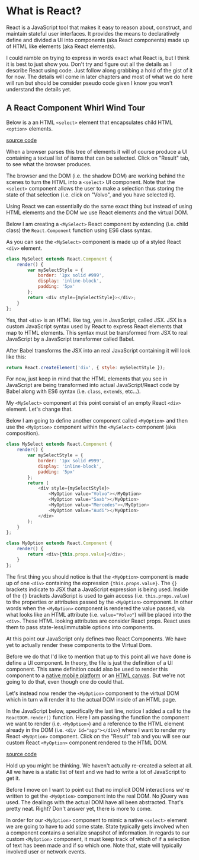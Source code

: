 # What is React?

React is a JavaScript tool that makes it easy to reason about, construct, and maintain stateful user interfaces. It provides the means to declaratively define and divided a UI into components (aka React components) made up of HTML like elements (aka React elements).

I could ramble on trying to express in words exact what React is, but I think it is best to just show you. Don't try and figure out all the details as I describe React using code. Just follow along grabbing a hold of the gist of it for now. The details will come in later chapters and most of what we do here will run but should be consider pseudo code given I know you won't understand the details yet.

## A React Component Whirl Wind Tour

Below is a an HTML `<select>` element that encapsulates child HTML `<option>` elements.

[source code](https://jsfiddle.net/s2pxp36L/#tabs=html,result)

When a browser parses this tree of elements it will of course produce a UI containing a textual list of items that can be selected. Click on "Result" tab, to see what the browser produces. 

The browser and the DOM (i.e. the shadow DOM) are working behind the scenes to turn the HTML into a `<select>` UI component. Note that the `<select>` component allows the user to make a selection thus storing the state of that selection (i.e. click on "Volvo", and you have selected it).

Using React we can essentially do the same exact thing but instead of using HTML elements and the DOM we use React elements and the virtual DOM.

Below I am creating a `<MySelect>` React component by extending (i.e. child class) the `React.Component` function using ES6 class syntax. 

As you can see the `<MySelect>` component is made up of a styled React `<div>` element.

```javascript
class MySelect extends React.Component {
    render() {
        var mySelectStyle = {
            border: '1px solid #999',
            display: 'inline-block',
            padding: '5px'
        };
        return <div style={mySelectStyle}></div>;
    }
};
```

Yes, that `<div>` is an HTML like tag, yes in JavaScript, called JSX. JSX is a custom JavaScript syntax used by React to express React elements that map to HTML elements. This syntax must be transformed from JSX to real JavaScript by a JavaScript transformer called Babel.

After Babel transforms the JSX into an real JavaScript containing it will look like this:

```javascript
return React.createElement('div', { style: mySelectStyle });
```

For now, just keep in mind that the HTML elements that you see in JavaScript are being transformed into actual JavaScript/React code by Babel along with ES6 syntax (i.e. `class`, `extends`, etc...).

My `<MySelect>` component at this point consist of an empty React `<div>` element. Let's change that. 

Below I am going to define another component called `<MyOption>` and then use the `<MyOption>` component within the `<MySelect>` component (aka composition).

```javascript
class MySelect extends React.Component {
    render() {
        var mySelectStyle = {
            border: '1px solid #999',
            display: 'inline-block',
            padding: '5px'
        };
        return (
            <div style={mySelectStyle}>
                <MyOption value="Volvo"></MyOption>
                <MyOption value="Saab"></MyOption>
                <MyOption value="Mercedes"></MyOption>
                <MyOption value="Audi"></MyOption>
            </div>
        );
    }
};

class MyOption extends React.Component {
    render() {
        return <div>{this.props.value}</div>;
    }
};
```

The first thing you should notice is that the `<MyOption>` component is made up of one `<div>` containing the expression `{this.props.value}`. The `{}` brackets indicate to JSX that a JavaScript expression is being used. Inside of the `{}` brackets JavaScript is used to gain access (i.e. `this.props.value`) to the properties or attributes passed by the `<MyOption>` component. In other words when the `<MyOption>` component is rendered the value passed, via what looks like an HTML attribute (i.e. `value="Volvo"`) will be placed into the `<div>`. These HTML looking attributes are consider React props. React uses them to pass state-less/immutable options into components.

At this point our JavaScript only defines two React Components. We have yet to actually render these components to the Virtual Dom.

Before we do that I'd like to mention that up to this point all we have done is define a UI component. In theory, the file is just the definition of a UI component. This same definition could also be used to render this component to a [native mobile platform](https://github.com/facebook/react-native) or an [HTML canvas](https://github.com/Flipboard/react-canvas). But we're not going to do that, even though one do could that. 

Let's instead now render the `<MyOption>` component to the virtual DOM which in turn will render it to the actual DOM inside of an HTML page.

In the JavaScript below, specifically the last line, notice I added a call to the `ReactDOM.render()` function. Here I am passing the function the component we want to render (i.e. `<MyOption>`) and a reference to the HTML element already in the DOM (i.e. `<div id="app"></div>`) where I want to render my React `<MyOption>` component. Click on the "Result" tab and you will see our custom React `<MyOption>` component rendered to the HTML DOM.

[source code](https://jsfiddle.net/zp86ez31/#tabs=js,result,html,resources)

Hold up you might be thinking. We haven't actually re-created a select at all. All we have is a static list of text and we had to write a lot of JavaScript to get it.

Before I move on I want to point out that no implicit DOM interactions we're written to get the `<MyOption>` component into the real DOM. No jQuery was used. The dealings with the actual DOM have all been abstracted. That's pretty neat. Right? Don't answer yet, there is more to come.

In order for our `<MyOption>` component to mimic a native `<select>` element we are going to have to add some state. State typically gets involved when a component contains a serialize snapshot of information. In regards to our custom `<MyOption>` component, it must keep track of which of if a selection of text has been made and if so which one. Note that, state will typically involved user or network events.

























